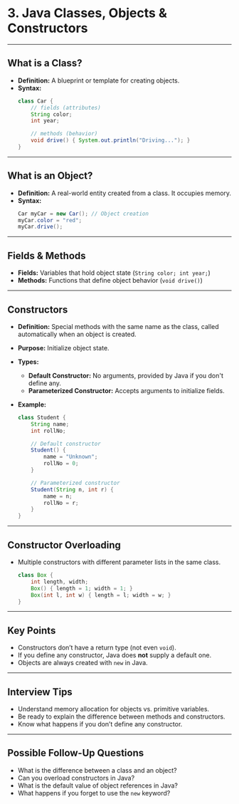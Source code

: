 # 3. Java Classes, Objects & Constructors

---

## What is a Class?

- **Definition:** A blueprint or template for creating objects.
- **Syntax:**
    ```java
    class Car {
        // fields (attributes)
        String color;
        int year;

        // methods (behavior)
        void drive() { System.out.println("Driving..."); }
    }
    ```

---

## What is an Object?

- **Definition:** A real-world entity created from a class. It occupies memory.
- **Syntax:**
    ```java
    Car myCar = new Car(); // Object creation
    myCar.color = "red";
    myCar.drive();
    ```

---

## Fields & Methods

- **Fields:** Variables that hold object state (`String color; int year;`)
- **Methods:** Functions that define object behavior (`void drive()`)

---

## Constructors

- **Definition:** Special methods with the same name as the class, called automatically when an object is created.
- **Purpose:** Initialize object state.
- **Types:**
    - **Default Constructor:** No arguments, provided by Java if you don't define any.
    - **Parameterized Constructor:** Accepts arguments to initialize fields.

- **Example:**
    ```java
    class Student {
        String name;
        int rollNo;

        // Default constructor
        Student() {
            name = "Unknown";
            rollNo = 0;
        }

        // Parameterized constructor
        Student(String n, int r) {
            name = n;
            rollNo = r;
        }
    }
    ```

---

## Constructor Overloading

- Multiple constructors with different parameter lists in the same class.
    ```java
    class Box {
        int length, width;
        Box() { length = 1; width = 1; }
        Box(int l, int w) { length = l; width = w; }
    }
    ```

---

## Key Points

- Constructors don’t have a return type (not even `void`).
- If you define any constructor, Java does **not** supply a default one.
- Objects are always created with `new` in Java.

---

## Interview Tips

- Understand memory allocation for objects vs. primitive variables.
- Be ready to explain the difference between methods and constructors.
- Know what happens if you don’t define any constructor.

---

## Possible Follow-Up Questions

- What is the difference between a class and an object?
- Can you overload constructors in Java?
- What is the default value of object references in Java?
- What happens if you forget to use the `new` keyword?
